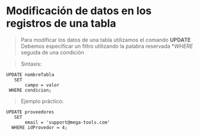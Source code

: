 # Modificación de datos en los registros de una tabla

> Para modificar los datos de una tabla utilizamos el comando **UPDATE**
> Debemos especificar un filtro utilizando la palabra reservada **WHERE* seguida de una condición

> Sintaxis: 

    UPDATE nombreTabla  
       SET 
           campo = valor  
     WHERE condicion;  

> Ejemplo práctico:  

    UPDATE proveedores  
       SET  
           email = 'support@mega-tools.com'
      WHERE idProvedor = 4;

